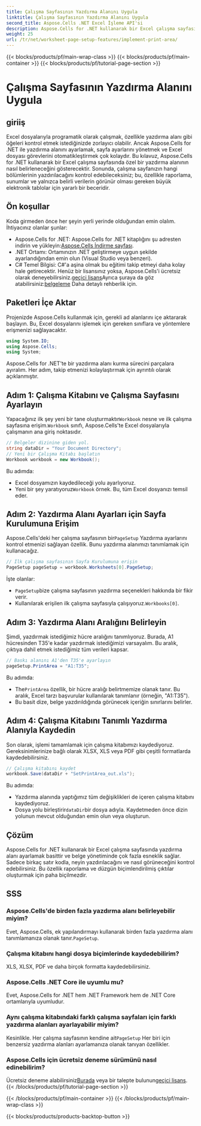 ```yaml
---
title: Çalışma Sayfasının Yazdırma Alanını Uygula
linktitle: Çalışma Sayfasının Yazdırma Alanını Uygula
second_title: Aspose.Cells .NET Excel İşleme API'si
description: Aspose.Cells for .NET kullanarak bir Excel çalışma sayfasında yazdırma alanının nasıl ayarlanacağını öğrenin. Çalışma kitabınızdaki yazdırılan bölümleri kontrol etmek için adım adım kılavuz.
weight: 25
url: /tr/net/worksheet-page-setup-features/implement-print-area/
---
```


{{< blocks/products/pf/main-wrap-class >}}
{{< blocks/products/pf/main-container >}}
{{< blocks/products/pf/tutorial-page-section >}}

# Çalışma Sayfasının Yazdırma Alanını Uygula

## giriiş
Excel dosyalarıyla programatik olarak çalışmak, özellikle yazdırma alanı gibi öğeleri kontrol etmek istediğinizde zorlayıcı olabilir. Ancak Aspose.Cells for .NET ile yazdırma alanını ayarlamak, sayfa ayarlarını yönetmek ve Excel dosyası görevlerini otomatikleştirmek çok kolaydır. Bu kılavuz, Aspose.Cells for .NET kullanarak bir Excel çalışma sayfasında özel bir yazdırma alanının nasıl belirleneceğini gösterecektir. Sonunda, çalışma sayfanızın hangi bölümlerinin yazdırılacağını kontrol edebileceksiniz; bu, özellikle raporlama, sunumlar ve yalnızca belirli verilerin görünür olması gereken büyük elektronik tablolar için yararlı bir beceridir.
## Ön koşullar
Koda girmeden önce her şeyin yerli yerinde olduğundan emin olalım. İhtiyacınız olanlar şunlar:
- Aspose.Cells for .NET: Aspose.Cells for .NET kitaplığını şu adresten indirin ve yükleyin:[Aspose.Cells İndirme sayfası](https://releases.aspose.com/cells/net/).
- .NET Ortamı: Ortamınızın .NET geliştirmeye uygun şekilde ayarlandığından emin olun (Visual Studio veya benzeri).
- C# Temel Bilgisi: C#'a aşina olmak bu eğitimi takip etmeyi daha kolay hale getirecektir.
 Henüz bir lisansınız yoksa, Aspose.Cells'i ücretsiz olarak deneyebilirsiniz.[geçici lisans](https://purchase.aspose.com/temporary-license/)Ayrıca şuraya da göz atabilirsiniz:[belgeleme](https://reference.aspose.com/cells/net/) Daha detaylı rehberlik için.
## Paketleri İçe Aktar
Projenizde Aspose.Cells kullanmak için, gerekli ad alanlarını içe aktararak başlayın. Bu, Excel dosyalarını işlemek için gereken sınıflara ve yöntemlere erişmenizi sağlayacaktır.
```csharp
using System.IO;
using Aspose.Cells;
using System;
```
Aspose.Cells for .NET'te bir yazdırma alanı kurma sürecini parçalara ayıralım. Her adım, takip etmenizi kolaylaştırmak için ayrıntılı olarak açıklanmıştır.
## Adım 1: Çalışma Kitabını ve Çalışma Sayfasını Ayarlayın
 Yapacağınız ilk şey yeni bir tane oluşturmaktır`Workbook` nesne ve ilk çalışma sayfasına erişim.`Workbook` sınıfı, Aspose.Cells'te Excel dosyalarıyla çalışmanın ana giriş noktasıdır.
```csharp
// Belgeler dizinine giden yol.
string dataDir = "Your Document Directory";
// Yeni bir Çalışma Kitabı başlatın
Workbook workbook = new Workbook();
```
Bu adımda:
- Excel dosyamızın kaydedileceği yolu ayarlıyoruz.
-  Yeni bir şey yaratıyoruz`Workbook` örnek. Bu, tüm Excel dosyanızı temsil eder.
## Adım 2: Yazdırma Alanı Ayarları için Sayfa Kurulumuna Erişim
 Aspose.Cells'deki her çalışma sayfasının bir`PageSetup` Yazdırma ayarlarını kontrol etmenizi sağlayan özellik. Bunu yazdırma alanımızı tanımlamak için kullanacağız.
```csharp
// İlk çalışma sayfasının Sayfa Kurulumuna erişin
PageSetup pageSetup = workbook.Worksheets[0].PageSetup;
```
İşte olanlar:
- `PageSetup`bize çalışma sayfasının yazdırma seçenekleri hakkında bir fikir verir.
-  Kullanılarak erişilen ilk çalışma sayfasıyla çalışıyoruz.`Workbooks[0]`.
## Adım 3: Yazdırma Alanı Aralığını Belirleyin
Şimdi, yazdırmak istediğimiz hücre aralığını tanımlıyoruz. Burada, A1 hücresinden T35'e kadar yazdırmak istediğimizi varsayalım. Bu aralık, çıktıya dahil etmek istediğimiz tüm verileri kapsar.
```csharp
// Baskı alanını A1'den T35'e ayarlayın
pageSetup.PrintArea = "A1:T35";
```
Bu adımda:
-  The`PrintArea` özellik, bir hücre aralığı belirtmemize olanak tanır. Bu aralık, Excel tarzı başvurular kullanılarak tanımlanır (örneğin, "A1:T35").
- Bu basit dize, belge yazdırıldığında görünecek içeriğin sınırlarını belirler.
## Adım 4: Çalışma Kitabını Tanımlı Yazdırma Alanıyla Kaydedin
Son olarak, işlemi tamamlamak için çalışma kitabımızı kaydediyoruz. Gereksinimlerinize bağlı olarak XLSX, XLS veya PDF gibi çeşitli formatlarda kaydedebilirsiniz.
```csharp
// Çalışma kitabını kaydet
workbook.Save(dataDir + "SetPrintArea_out.xls");
```
Bu adımda:
- Yazdırma alanında yaptığımız tüm değişiklikleri de içeren çalışma kitabını kaydediyoruz.
-  Dosya yolu birleştirir`dataDir`bir dosya adıyla. Kaydetmeden önce dizin yolunun mevcut olduğundan emin olun veya oluşturun.
## Çözüm
Aspose.Cells for .NET kullanarak bir Excel çalışma sayfasında yazdırma alanı ayarlamak basittir ve belge yönetiminde çok fazla esneklik sağlar. Sadece birkaç satır kodla, neyin yazdırılacağını ve nasıl görüneceğini kontrol edebilirsiniz. Bu özellik raporlama ve düzgün biçimlendirilmiş çıktılar oluşturmak için paha biçilmezdir.
## SSS
### Aspose.Cells'de birden fazla yazdırma alanı belirleyebilir miyim?  
 Evet, Aspose.Cells, ek yapılandırmayı kullanarak birden fazla yazdırma alanı tanımlamanıza olanak tanır.`PageSetup`.
### Çalışma kitabını hangi dosya biçimlerinde kaydedebilirim?  
XLS, XLSX, PDF ve daha birçok formatta kaydedebilirsiniz.
### Aspose.Cells .NET Core ile uyumlu mu?  
Evet, Aspose.Cells for .NET hem .NET Framework hem de .NET Core ortamlarıyla uyumludur.
### Aynı çalışma kitabındaki farklı çalışma sayfaları için farklı yazdırma alanları ayarlayabilir miyim?  
 Kesinlikle. Her çalışma sayfasının kendine ait`PageSetup` Her biri için benzersiz yazdırma alanları ayarlamanıza olanak tanıyan özellikler.
### Aspose.Cells için ücretsiz deneme sürümünü nasıl edinebilirim?  
Ücretsiz deneme alabilirsiniz[Burada](https://releases.aspose.com/) veya bir talepte bulunun[geçici lisans](https://purchase.aspose.com/temporary-license/).
{{< /blocks/products/pf/tutorial-page-section >}}

{{< /blocks/products/pf/main-container >}}
{{< /blocks/products/pf/main-wrap-class >}}

{{< blocks/products/products-backtop-button >}}
